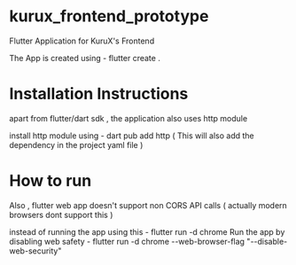# kurux_frontend_prototype
Flutter Application for KuruX's Frontend

The App is created using - flutter create . 

# Installation Instructions

apart from flutter/dart sdk , the application also uses http module

install http module using - dart pub add http ( This will also add the dependency in the project yaml file )

# How to run

Also , flutter web app doesn't support non CORS API calls ( actually modern browsers dont support this )

instead of running the app using this - flutter run -d chrome
Run the app by disabling web safety - flutter run -d chrome --web-browser-flag "--disable-web-security"
